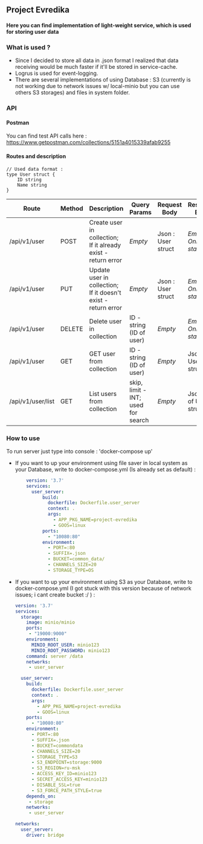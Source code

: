 ## Project Evredika
#### Here you can find implementation of light-weight service, which is used for storing user data

### What is used ? 
* Since I decided to store all data in .json format I realized that data receiving 
would be much faster if it'll be stored in service-cache.  
* Logrus is used for event-logging.  
* There are several implementations of using Database : S3 (currently is not working due to network issues w/ local-minio but you can use others S3 storages) and files in system folder.

### API
#### Postman
You can find test API calls here : https://www.getpostman.com/collections/5151a4015339afab9255
#### Routes and description


```golang
// Used data format :
type User struct {
	ID string
	Name string
}
```

Route | Method | Description | Query Params | Request Body | Response Body
--- | --- | --- | --- |---   |--- 
/api/v1/user | POST | Create user in collection; If it already exist - return error | *Empty* | Json : User struct | *Empty; Only status*
/api/v1/user | PUT | Update user in collection; If it doesn't exist - return error | *Empty* | Json : User struct | *Empty; Only status*
/api/v1/user | DELETE | Delete user in collection | ID - string (ID of user) | *Empty*| *Empty; Only status*
/api/v1/user | GET | GET user from collection | ID - string (ID of user) | *Empty*| Json : User struct
/api/v1/user/list | GET | List users from collection | skip, limit - INT; used for search| *Empty*| Json : List of User struct


### How to use
To run server just type into console : 'docker-compose up'
* If you want to up your environment using file saver in local system as your Database, write to docker-compose.yml 
  (Is already set as default) : 
  ``` yaml
      version: '3.7'
      services:
        user_server:
            build:
              dockerfile: Dockerfile.user_server
              context: .
              args:
                - APP_PKG_NAME=project-evredika
                - GOOS=linux
            ports:
              - "10080:80"
            environment:
              - PORT=:80
              - SUFFIX=.json
              - BUCKET=common_data/
              - CHANNELS_SIZE=20
              - STORAGE_TYPE=OS
  ``` 
* If you want to up your environment using S3 as your Database, write to docker-compose.yml
  (I got stuck with this version because of network issues; i cant create bucket :/ ) :
  ``` yaml
  version: '3.7'
  services:
    storage:
      image: minio/minio
      ports:
       - "19000:9000"
      environment:
        MINIO_ROOT_USER: minio123
        MINIO_ROOT_PASSWORD: minio123
      command: server /data
      networks:
       - user_server
  
    user_server:
      build:
        dockerfile: Dockerfile.user_server
        context: .
        args:
          - APP_PKG_NAME=project-evredika
          - GOOS=linux
      ports:
        - "10080:80"  
      environment:
        - PORT=:80
        - SUFFIX=.json
        - BUCKET=commondata
        - CHANNELS_SIZE=20
        - STORAGE_TYPE=S3
        - S3_ENDPOINT=storage:9000
        - S3_REGION=ru-msk
        - ACCESS_KEY_ID=minio123
        - SECRET_ACCESS_KEY=minio123
        - DISABLE_SSL=true
        - S3_FORCE_PATH_STYLE=true
      depends_on:
       - storage
      networks:
       - user_server
  
  networks:
    user_server:
      driver: bridge
  ```   
